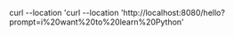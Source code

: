 curl --location 'curl --location 'http://localhost:8080/hello?prompt=i%20want%20to%20learn%20Python'
